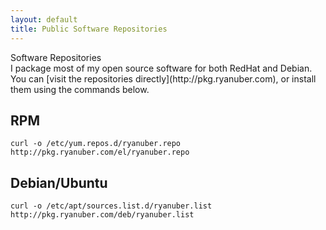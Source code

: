 ```yaml
---
layout: default
title: Public Software Repositories
---
```


<div class="post_title">Software Repositories</div>
I package most of my open source software for both RedHat and Debian. You can
[visit the repositories directly](http://pkg.ryanuber.com), or install them
using the commands below.

RPM
---

```
curl -o /etc/yum.repos.d/ryanuber.repo http://pkg.ryanuber.com/el/ryanuber.repo
```

Debian/Ubuntu
-------------

```
curl -o /etc/apt/sources.list.d/ryanuber.list http://pkg.ryanuber.com/deb/ryanuber.list
```
